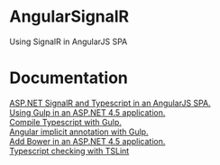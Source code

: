 # AngularSignalR
Using SignalR in AngularJS SPA
# Documentation
<a href="https://mirkomaggioni.com/2016/04/05/asp-net-signalr-and-typescript-in-an-angularjs-spa/">ASP.NET SignalR and Typescript in an AngularJS SPA.</a><br/>
<a href="https://mirkomaggioni.com/2016/04/29/using-gulp-in-an-asp-net-4-5-application/">Using Gulp in an ASP.NET 4.5 application.</a><br/>
<a href="https://mirkomaggioni.com/2016/05/04/compile-typescript-with-gulp/">Compile Typescript with Gulp.</a><br/>
<a href="https://mirkomaggioni.com/2016/05/12/angular-implicit-annotation-with-gulp/">Angular implicit annotation with Gulp.</a><br/>
<a href="https://mirkomaggioni.com/2016/05/19/add-bower-in-an-asp-net-4-5-application/">Add Bower in an ASP.NET 4.5 application.</a><br/>
<a href="https://mirkomaggioni.com/2016/10/01/typescript-checking-with-tslint/">Typescript checking with TSLint</a>
